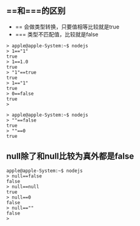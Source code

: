 ==和===的区别
---------------------------------------------------------------
* == 会做类型转换，只要值相等比较就是true
* === 类型不匹配值，比较就是false

```
> apple@apple-System:~$ nodejs
> 1=="1"
true
> 1==1.0
true
> "1"==true
true
> 1=="1"
true
> 0==false
true
> 
```

```
> apple@apple-System:~$ nodejs
> ""==false
true
> ""==0
true
```

null除了和null比较为真外都是false
----------------------------------------------------------------


```
apple@apple-System:~$ nodejs
> null==false
false
> null==null
true
> null==0
false
> null==""
false
> 
```